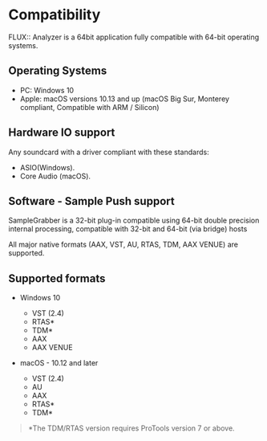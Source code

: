 # Compatibility
FLUX:: Analyzer is a 64bit application fully compatible with 64-bit operating systems.

## Operating Systems

* PC: Windows 10
* Apple: macOS versions 10.13 and up (macOS Big Sur, Monterey compliant, Compatible with ARM / Silicon)

## Hardware IO support
Any soundcard with a driver compliant with these standards:

* ASIO(Windows).
* Core Audio (macOS).

##  Software - Sample Push support

SampleGrabber is a 32-bit plug-in compatible using 64-bit double precision internal processing, compatible with 32-bit and 64-bit (via bridge) hosts

All major native formats (AAX, VST, AU, RTAS, TDM, AAX VENUE) are supported.

## Supported formats
* Windows 10
    * VST (2.4)
    * RTAS*
    * TDM*
    * AAX
    * AAX VENUE

* macOS - 10.12 and later
    * VST (2.4)
    * AU
    * AAX
    * RTAS*
    * TDM*

> *The TDM/RTAS version requires ProTools version 7 or above.

<!-- TODO: To review when native ARM, -->
